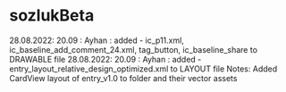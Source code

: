 # sozlukBeta

28.08.2022: 20.09 : Ayhan : added - ic_p11.xml, ic_baseline_add_comment_24.xml, tag_button, ic_baseline_share to DRAWABLE file
28.08.2022: 20.09 : Ayhan : added - entry_layout_relative_design_optimized.xml to LAYOUT file
Notes: Added CardView layout of entry_v1.0 to folder and their vector assets   
